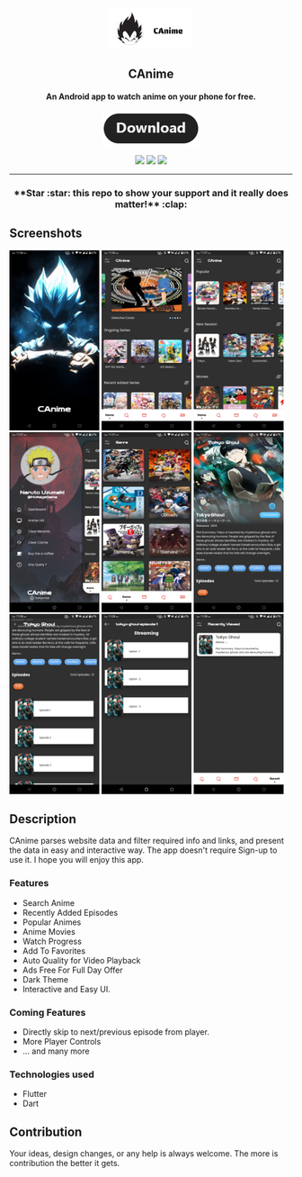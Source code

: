 <p align="center"><a href="https://github.com/Darkprnce/CAnime"><img src="/meta/canime.png" width="150"></a></p> 
<h2 align="center"><b>CAnime</b></h2>
<h4 align="center">An Android app to watch anime on your phone for free.</h4>
<p align="center"><a href="https://github.com/Darkprnce/CAnime/releases"><img src="/meta/download.png"></a></p> 
<p align="center">
<a href="https://github.com/Darkprnce/CAnime" alt="GitHub release"><img src="https://img.shields.io/badge/version-1.0.0-blue.svg" ></a>
<a href="/LICENSE" alt="License: GPLv3"><img src="https://img.shields.io/badge/License-MIT-orange.svg"></a>
<a href="https://github.com/Darkprnce/CAnime" alt="Build Status"><img src="https://img.shields.io/badge/build-passing-yellowgreen.svg"></a>
</p>
<hr>

<h3 align="center">**Star :star:  this repo to show your support and it really does matter!** :clap:</h4>

## Screenshots

[<img src="meta/android/screenshots/screenshot_01.png" width=160>](meta/android/screenshots/screenshot_01.png)
[<img src="meta/android/screenshots/screenshot_02.png" width=160>](meta/android/screenshots/screenshot_02.png)
[<img src="meta/android/screenshots/screenshot_03.png" width=160>](meta/android/screenshots/screenshot_03.png)
[<img src="meta/android/screenshots/screenshot_04.png" width=160>](meta/android/screenshots/screenshot_04.png)
[<img src="meta/android/screenshots/screenshot_05.png" width=160>](meta/android/screenshots/screenshot_05.png)
[<img src="meta/android/screenshots/screenshot_06.png" width=160>](meta/android/screenshots/screenshot_06.png)
[<img src="meta/android/screenshots/screenshot_07.png" width=160>](meta/android/screenshots/screenshot_07.png)
[<img src="meta/android/screenshots/screenshot_08.png" width=160>](meta/android/screenshots/screenshot_08.png)
[<img src="meta/android/screenshots/screenshot_09.png" width=160>](meta/android/screenshots/screenshot_09.png)


## Description

CAnime parses website data and filter required info and links, and present the data in easy and interactive way. The app doesn't require Sign-up to use it.
I hope you will enjoy this app.

### Features

* Search Anime
* Recently Added Episodes
* Popular Animes
* Anime Movies
* Watch Progress
* Add To Favorites
* Auto Quality for Video Playback
* Ads Free For Full Day Offer
* Dark Theme
* Interactive and Easy UI.

### Coming Features

* Directly skip to next/previous episode from player.
* More Player Controls
* … and many more

### Technologies used
* Flutter
* Dart

## Contribution
Your ideas, design changes, or any help is always welcome. The more is contribution the better it gets.
